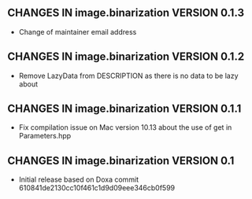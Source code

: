 ## CHANGES IN image.binarization VERSION 0.1.3

- Change of maintainer email address

## CHANGES IN image.binarization VERSION 0.1.2

- Remove LazyData from DESCRIPTION as there is no data to be lazy about

## CHANGES IN image.binarization VERSION 0.1.1

- Fix compilation issue on Mac version 10.13 about the use of get in Parameters.hpp

## CHANGES IN image.binarization VERSION 0.1

- Initial release based on Doxa commit 610841de2130cc10f461c1d9d09eee346cb0f599

